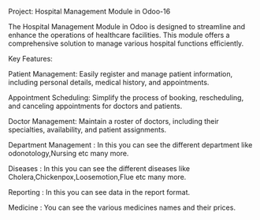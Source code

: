 Project: Hospital Management Module in Odoo-16

The Hospital Management Module in Odoo is designed to streamline and enhance the operations of healthcare facilities. This module offers a comprehensive solution to manage various hospital functions efficiently.

Key Features:

Patient Management: Easily register and manage patient information, including personal details, medical history, and appointments.

Appointment Scheduling: Simplify the process of booking, rescheduling, and canceling appointments for doctors and patients.

Doctor Management: Maintain a roster of doctors, including their specialties, availability, and patient assignments.

Department Management : In this you can see the different department like odonotology,Nursing etc many more.

Diseases : In this you can see the different diseases like Cholera,Chickenpox,Loosemotion,Flue etc many more.

Reporting : In this you can see data in the report format.

Medicine : You can see the various medicines names and their prices.
